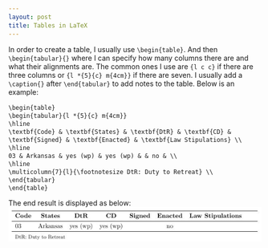 ```yaml
---
layout: post
title: Tables in LaTeX
---
```


In order to create a table, I usually use ```\begin{table}```. And then ```\begin{tabular}{}``` where I can specify how many columns there are and what their alignments are. The common ones I use are ```{l c c}``` if there are three columns or ```{l *{5}{c} m{4cm}}``` if there are seven. I usually add a ```\caption{}``` after ```\end{tabular}``` to add notes to the table. Below is an example:
```
\begin{table}
\begin{tabular}{l *{5}{c} m{4cm}}
\hline
\textbf{Code} & \textbf{States} & \textbf{DtR} & \textbf{CD} & \textbf{Signed} & \textbf{Enacted} & \textbf{Law Stipulations} \\
\hline
03 & Arkansas & yes (wp) & yes (wp) & & no & \\
\hline
\multicolumn{7}{l}{\footnotesize DtR: Duty to Retreat} \\
\end{tabular}
\end{table}
```
The end result is displayed as below:
![Table](https://github.com/flowerysleeves/flowerysleeves.github.io/blob/master/images/table.jpg "Table")

